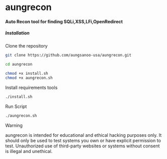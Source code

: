 

# aungrecon
<h4>Auto Recon tool for finding SQLi,XSS,LFi,OpenRedirect</h4>


<h5>Installation</h5>

Clone the repository
```bash
git clone https://github.com/aungsanoo-usa/aungrecon.git
```
```bash
cd aungrecon
```
```bash
chmod +x install.sh
chmod +x aungrecon.sh
```
Install requirements tools
```bash
./install.sh
```
Run Script
```bash
./aungrecon.sh
```
> [!WARNING]  
> aungrecon is intended for educational and ethical hacking purposes only. It should only be used to test systems you own or have explicit permission to test. Unauthorized use of third-party websites or systems without consent is illegal and unethical.
